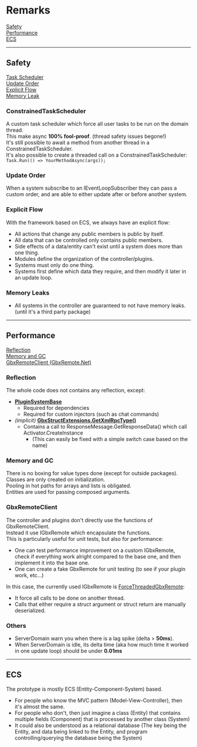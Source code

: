 # Remarks
[Safety](#safety)  
[Performance](#performance)  
[ECS](#ecs)  

___
## Safety
[Task Scheduler](#constrainedtaskscheduler)  
[Update Order](#update-order)  
[Explicit Flow](#explicit-flow)  
[Memory Leak](#memory-leaks)  

### ConstrainedTaskScheduler
A custom task scheduler which force all user tasks to be run on the domain thread.  
This make async **100% fool-proof**. (thread safety issues begone!)  
It's still possible to await a method from another thread in a ConstrainedTaskScheduler.  
It's also possible to create a threaded call on a ConstrainedTaskScheduler:  
`Task.Run(() => YourMethodAsync(args));`
### Update Order
When a system subscribe to an IEventLoopSubscriber they can pass a custom order, and are able to either update after or before another system.
### Explicit Flow
With the framework based on ECS, we always have an explicit flow:
- All actions that change any public members is public by itself.
- All data that can be controlled only contains public members.
- Side effects of a data/entity can't exist until a system does more than one thing.
- Modules define the organization of the controller/plugins.
- Systems must only do one thing.
- Systems first define which data they require, and then modify it later in an update loop.
### Memory Leaks
- All systems in the controller are guaranteed to not have memory leaks. (until it's a third party package)

___
## Performance
[Reflection](#reflection)  
[Memory and GC](#memory-and-gc)  
[GbxRemoteClient (GbxRemote.Net)](#gbxremoteclient)  

### Reflection
The whole code does not contains any reflection, except:
- **[PluginSystemBase](Core/Plugins/PluginSystemBase.cs)**
  - Required for dependencies
  - Required for custom injectors (such as chat commands)
- *(implicit)* **[GbxStructExtensions.GetXmlRpcType()](Core/Remote/Structs/IGbxStruct.cs#L33)**
  - Contains a call to ResponseMessage.GetResponseData() which call Activator.CreateInstance
    - (This can easily be fixed with a simple switch case based on the name)
### Memory and GC
There is no boxing for value types done (except for outside packages).  
Classes are only created on initialization.  
Pooling in hot paths for arrays and lists is obligated.  
Entities are used for passing composed arguments.  
### GbxRemoteClient
The controller and plugins don't directly use the functions of GbxRemoteClient.  
Instead it use IGbxRemote which encapsulate the functions.  
This is particularly useful for unit tests, but also for performance:
- One can test performance improvement on a custom IGbxRemote, check if everything work alright compared to the base one, and then implement it into the base one.
- One can create a fake GbxRemote for unit testing (to see if your plugin work, etc...)

In this case, the currently used IGbxRemote is [ForceThreadedGbxRemote](Core/Remote/ForceThreadedGbxRemote.cs):
- It force all calls to be done on another thread.
- Calls that either require a struct argument or struct return are manually deserialized.
### Others
- ServerDomain warn you when there is a lag spike (delta > **50ms**).
- When ServerDomain is idle, its delta time (aka how much time it worked in one update loop) should be under **0.01ms**

___
## ECS
The prototype is mostly ECS (Entity-Component-System) based. 
  - For people who know the MVC pattern (Model-View-Controller), then it's almost the same.
  - For people who don't, then just imagine a class (Entity) that contains multiple fields (Component) that is processed by another class (System)
  - It could also be understood as a relational database (The key being the Entity, and data being linked to the Entity, and program controlling/querying the database being the System)